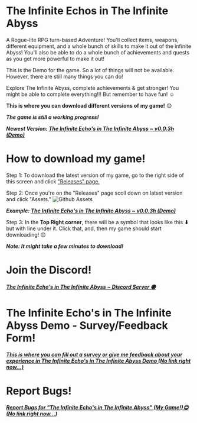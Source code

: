 # The Infinite Echos in The Infinite Abyss
A Rogue-lite RPG turn-based Adventure! You'll collect items, weapons, different equipment, and a whole bunch of skills to make it out of the infinite Abyss! You'll also be able to do a whole bunch of achievements and quests as you get more powerful to make it out!

This is the Demo for the game. 
So a lot of things will not be available.
However, there are still many things you can do!

Explore The Infinite Abyss, complete achievements & get stronger!
You might be able to complete everything!!!
But remember to have fun! ☺

<b>This is where you can download different versions of my game!</b> 😊

<b><i>The game is still a working progress!</i></b>

<b><i>Newest Version: [The Infinite Echo's in The Infinite Abyss ~ v0.0.3h (Demo)](https://github.com/CleverFox64/The-Infinite-Echos-in-The-Infinite-Abyss/releases/tag/v0.0.3h)</i></b>

# How to download my game!

Step 1: To download the latest version of my game, go to the right side of this screen and click ["Releases" page.](https://github.com/CleverFox64/The-Infinite-Echos-in-The-Infinite-Abyss/releases)

Step 2: Once you're on the "Releases" page scoll down on latset version and click "Assets."
![Github Assets](https://user-images.githubusercontent.com/53161647/233536674-f6b39cfe-83bd-43a3-941f-c7a93a4dfb60.JPG)

<b><i>Example: [The Infinite Echo's in The Infinite Abyss ~ v0.0.3h (Demo)](https://github.com/CleverFox64/The-Infinite-Echos-in-The-Infinite-Abyss/releases/tag/v0.0.3h)</i></b>

Step 3: In the <b>Top Right corner</b>, there will be a symbol that looks like this <b>⬇</b> but with line under it. Click that, and, then my game should start downloading! 😊

<b><i>Note: It might take a few minutes to download!</i></b>

# Join the Discord!
<b><i>[The Infinite Echo's in The Infinite Abyss ~ Discord Server 🟣](https://discord.gg/AeD7emunr2)</i></b>

# The Infinite Echo's in The Infinite Abyss Demo - Survey/Feedback Form!
<b><i>[This is where you can fill out a survey or give me feedback about your experience in The Infinite Echo's in The Infinite Abyss Demo 
(No link right now...)]()</i></b>

# Report Bugs!
<b><i>[Report Bugs for "The Infinite Echo's in The Infinite Abyss" (My Game!)😊
(No link right now...)]()</i></b>
